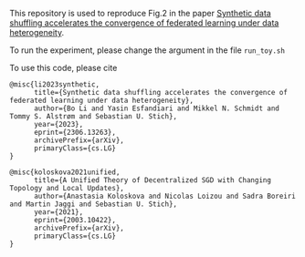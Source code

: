 This repository is used to reproduce Fig.2 in the paper [Synthetic data shuffling accelerates the convergence of
federated learning under data heterogeneity](https://arxiv.org/pdf/2306.13263.pdf). 

To run the experiment, please change the argument in the file `run_toy.sh`

To use this code, please cite
```
@misc{li2023synthetic,
      title={Synthetic data shuffling accelerates the convergence of federated learning under data heterogeneity}, 
      author={Bo Li and Yasin Esfandiari and Mikkel N. Schmidt and Tommy S. Alstrøm and Sebastian U. Stich},
      year={2023},
      eprint={2306.13263},
      archivePrefix={arXiv},
      primaryClass={cs.LG}
}

@misc{koloskova2021unified,
      title={A Unified Theory of Decentralized SGD with Changing Topology and Local Updates}, 
      author={Anastasia Koloskova and Nicolas Loizou and Sadra Boreiri and Martin Jaggi and Sebastian U. Stich},
      year={2021},
      eprint={2003.10422},
      archivePrefix={arXiv},
      primaryClass={cs.LG}
}
```

